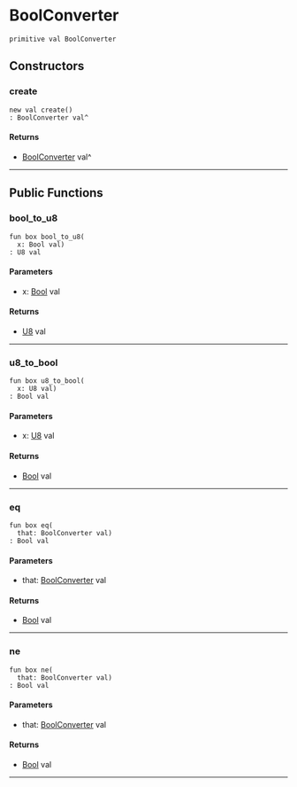 # BoolConverter

```pony
primitive val BoolConverter
```

## Constructors

### create

```pony
new val create()
: BoolConverter val^
```

#### Returns

* [BoolConverter](.-..-..-utils-bool_converter-BoolConverter) val^

---

## Public Functions

### bool_to_u8

```pony
fun box bool_to_u8(
  x: Bool val)
: U8 val
```
#### Parameters

*   x: [Bool](builtin-Bool) val

#### Returns

* [U8](builtin-U8) val

---

### u8_to_bool

```pony
fun box u8_to_bool(
  x: U8 val)
: Bool val
```
#### Parameters

*   x: [U8](builtin-U8) val

#### Returns

* [Bool](builtin-Bool) val

---

### eq

```pony
fun box eq(
  that: BoolConverter val)
: Bool val
```
#### Parameters

*   that: [BoolConverter](.-..-..-utils-bool_converter-BoolConverter) val

#### Returns

* [Bool](builtin-Bool) val

---

### ne

```pony
fun box ne(
  that: BoolConverter val)
: Bool val
```
#### Parameters

*   that: [BoolConverter](.-..-..-utils-bool_converter-BoolConverter) val

#### Returns

* [Bool](builtin-Bool) val

---


